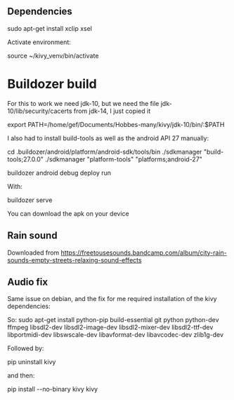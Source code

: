 ## Dependencies

sudo apt-get install xclip xsel

Activate environment:

source ~/kivy_venv/bin/activate


# Buildozer build

For this to work we need jdk-10, but we need the file jdk-10/lib/security/cacerts from jdk-14, I just copied it

export PATH=/home/gef/Documents/Hobbes-many/kivy/jdk-10/bin/:$PATH

I also had to install build-tools as well as the android API 27 manually:

cd .buildozer/android/platform/android-sdk/tools/bin
./sdkmanager "build-tools;27.0.0"
./sdkmanager  "platform-tools" "platforms;android-27"

buildozer android debug deploy run

With:

buildozer serve

You can download the apk on your device


## Rain sound
Downloaded from https://freetousesounds.bandcamp.com/album/city-rain-sounds-empty-streets-relaxing-sound-effects


## Audio fix

Same issue on debian, and the fix for me required installation of the kivy dependencies:

So:
sudo apt-get install python-pip build-essential git python python-dev ffmpeg libsdl2-dev libsdl2-image-dev libsdl2-mixer-dev libsdl2-ttf-dev libportmidi-dev libswscale-dev libavformat-dev libavcodec-dev zlib1g-dev

Followed by:

pip uninstall kivy

and then:

pip install --no-binary kivy kivy